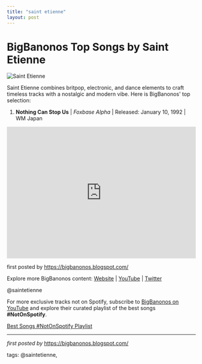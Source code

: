 ```yaml
---
title: "saint etienne"
layout: post
---
```

<h1>BigBanonos Top Songs by Saint Etienne</h1>
<img alt="Saint Etienne" src="https://www.udiscovermusic.com/wp-content/uploads/2020/08/Saint-Etienne-GettyImages-492606691-1000x600.jpg" /> <p>Saint Etienne combines britpop, electronic, and dance elements to craft timeless tracks with a nostalgic and modern vibe. Here is BigBanonos' top selection:</p> <ol> <li><strong>Nothing Can Stop Us</strong> | <em>Foxbase Alpha</em> | Released: January 10, 1992 | WM Japan</li>
</ol> <div> <iframe src="https://open.spotify.com/embed/playlist/3PDimCcWHS9XG7jj16cmW9?utm_source=generator" width="100%" height="352" frameBorder="0" allowfullscreen="" allow="autoplay; clipboard-write; encrypted-media; fullscreen; picture-in-picture" loading="lazy"></iframe>
</div> <p>first posted by <a href="https://bigbanonos.blogspot.com/">https://bigbanonos.blogspot.com/</a></p> <div> <p>Explore more BigBanonos content: <a href="https://bigbanonos.blogspot.com/">Website</a> | <a href="https://www.youtube.com/@BigBanonos">YouTube</a> | <a href="https://x.com/bigbanonos">Twitter</a></p>
</div> <!--Tags-->
<p>@saintetienne</p>


<!--Subscribe and Playlist Links-->
<div>
    <p>For more exclusive tracks not on Spotify, subscribe to <a href="https://www.youtube.com/@BigBanonos" target="_blank">BigBanonos on YouTube</a> and explore their curated playlist of the best songs <strong>#NotOnSpotify</strong>.</p>
    <p><a href="https://www.youtube.com/playlist?list=PLtuNtuTatqI0kFahUCbtbfenC_ET5O_tr" target="_blank">Best Songs #NotOnSpotify Playlist<br /></a></p></div>

<hr />

<p><em>first posted by</em> <a href="https://bigbanonos.blogspot.com/" rel="noopener" target="_new">https://bigbanonos.blogspot.com/</a></p>

<p>tags: @saintetienne,</p>
